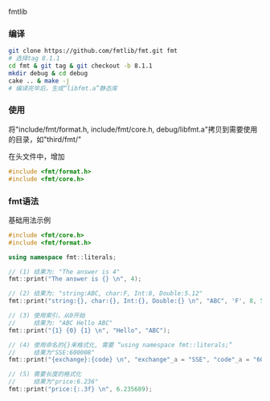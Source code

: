 fmtlib

### 编译

```sh
git clone https://github.com/fmtlib/fmt.git fmt
# 选择tag 8.1.1
cd fmt & git tag & git checkout -b 8.1.1 
mkdir debug & cd debug
cake .. & make -j
# 编译完毕后，生成“libfmt.a”静态库
```

### 使用
将"include/fmt/format.h, include/fmt/core.h, debug/libfmt.a"拷贝到需要使用的目录，如"third/fmt/" <br/>

在头文件中，增加
```cpp
#include <fmt/format.h>
#include <fmt/core.h>
```

### fmt语法

基础用法示例
```cpp
#include <fmt/core.h>
#include <fmt/format.h>

using namespace fmt::literals;

// (1) 结果为: "The answer is 4"
fmt::print("The answer is {} \n", 4);

// (2) 结果为: "string:ABC, char:F, Int:8, Double:5.12"
fmt::print("string:{}, char:{}, Int:{}, Double:{} \n", "ABC", 'F', 8, 5.12);

// (3) 使用索引，从0开始
//     结果为: "ABC Hello ABC"
fmt::print("{1} {0} {1} \n", "Hello", "ABC");

// (4) 使用命名的{}来格式化, 需要 “using namespace fmt::literals;”
//     结果为"SSE:600008"
fmt::print("{exchange}:{code} \n", "exchange"_a = "SSE", "code"_a = "600008");

// (5) 需要长度的格式化
//     结果为"price:6.236"
fmt::print("price:{:.3f} \n", 6.235689);

```
